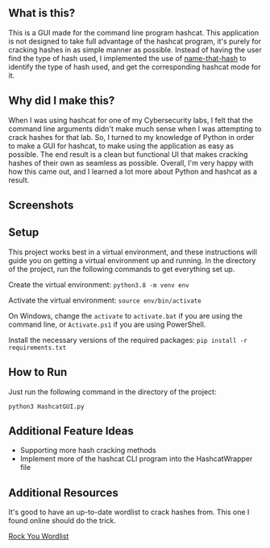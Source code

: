## What is this?

This is a GUI made for the command line program hashcat. This application is not designed to take full advantage of the hashcat program, it's purely for cracking hashes in as simple manner as possible. Instead of having the user find the type of hash used, I implemented the use of [name-that-hash](https://github.com/HashPals/Name-That-Hash/tree/main?tab=readme-ov-file) to identify the type of hash used, and get the corresponding hashcat mode for it.

## Why did I make this?

When I was using hashcat for one of my Cybersecurity labs, I felt that the command line arguments didn't make much sense when I was attempting to crack hashes for that lab. So, I turned to my knowledge of Python in order to make a GUI for hashcat, to make using the application as easy as possible. The end result is a clean but functional UI that makes cracking hashes of their own as seamless as possible. Overall, I'm very happy with how this came out, and I learned a lot more about Python and hashcat as a result.

## Screenshots

## Setup

This project works best in a virtual environment, and these instructions will guide you on getting a virtual environment up and running. In the directory of the project, run the following commands to get everything set up.

Create the virtual environment:
`python3.8 -m venv env`

Activate the virtual environment:
`source env/bin/activate`

On Windows, change the `activate` to `activate.bat` if you are using the command line, or `Activate.ps1` if you are using PowerShell.

Install the necessary versions of the required packages:
`pip install -r requirements.txt`

## How to Run

Just run the following command in the directory of the project:

`python3 HashcatGUI.py`

## Additional Feature Ideas

* Supporting more hash cracking methods
* Implement more of the hashcat CLI program into the HashcatWrapper file

## Additional Resources
It's good to have an up-to-date wordlist to crack hashes from. This one I found online should do the trick.

[Rock You Wordlist](https://github.com/brannondorsey/naive-hashcat/releases/download/data/rockyou.txt)